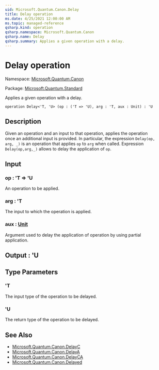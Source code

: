 ```yaml
---
uid: Microsoft.Quantum.Canon.Delay
title: Delay operation
ms.date: 4/25/2021 12:00:00 AM
ms.topic: managed-reference
qsharp.kind: operation
qsharp.namespace: Microsoft.Quantum.Canon
qsharp.name: Delay
qsharp.summary: Applies a given operation with a delay.
---
```


# Delay operation

Namespace: [Microsoft.Quantum.Canon](xref:Microsoft.Quantum.Canon)

Package: [Microsoft.Quantum.Standard](https://nuget.org/packages/Microsoft.Quantum.Standard)


Applies a given operation with a delay.

```qsharp
operation Delay<'T, 'U> (op : ('T => 'U), arg : 'T, aux : Unit) : 'U
```


## Description

Given an operation and an input to that operation, appliesthe operation once an additional input is provided.In particular, the expression `Delay(op, arg, _)` is an operation thatapplies `op` to `arg` when called.Expression `Delay(op,arg,_)` allows to delay the application of `op`.

## Input

### op : 'T => 'U 

An operation to be applied.


### arg : 'T

The input to which the operation is applied.


### aux : [Unit](xref:microsoft.quantum.qsharp.valueliterals#unit-literal)

Argument used to delay the application of operation by usingpartial application.



## Output : 'U



## Type Parameters

### 'T

The input type of the operation to be delayed.
### 'U

The return type of the operation to be delayed.

## See Also

- [Microsoft.Quantum.Canon.DelayC](xref:Microsoft.Quantum.Canon.DelayC)
- [Microsoft.Quantum.Canon.DelayA](xref:Microsoft.Quantum.Canon.DelayA)
- [Microsoft.Quantum.Canon.DelayCA](xref:Microsoft.Quantum.Canon.DelayCA)
- [Microsoft.Quantum.Canon.Delayed](xref:Microsoft.Quantum.Canon.Delayed)